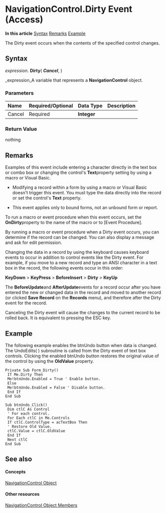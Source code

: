 
# NavigationControl.Dirty Event (Access)

 **In this article**
 [Syntax](#sectionSection0)
 [Remarks](#sectionSection1)
 [Example](#sectionSection2)


The Dirty event occurs when the contents of the specified control changes.

## Syntax
<a name="sectionSection0"> </a>

 _expression_. **Dirty**( **_Cancel_**, )

 _expression_A variable that represents a  **NavigationControl** object.


### Parameters



|**Name**|**Required/Optional**|**Data Type**|**Description**|
|:-----|:-----|:-----|:-----|
|Cancel|Required| **Integer**||

### Return Value

nothing


## Remarks
<a name="sectionSection1"> </a>

Examples of this event include entering a character directly in the text box or combo box or changing the control's  **Text**property setting by using a macro or Visual Basic.


- Modifying a record within a form by using a macro or Visual Basic doesn't trigger this event. You must type the data directly into the record or set the control's  **Text** property.
    
- This event applies only to bound forms, not an unbound form or report.
    
To run a macro or event procedure when this event occurs, set the  **OnDirty**property to the name of the macro or to [Event Procedure].

By running a macro or event procedure when a Dirty event occurs, you can determine if the record can be changed. You can also display a message and ask for edit permission.

Changing the data in a record by using the keyboard causes keyboard events to occur in addition to control events like the Dirty event. For example, if you move to a new record and type an ANSI character in a text box in the record, the following events occur in this order:

 **KeyDown** > **KeyPress** > **BeforeInsert** > **Dirty** > **KeyUp**

The  **BeforeUpdate**and  **AfterUpdate**events for a record occur after you have entered the new or changed data in the record and moved to another record (or clicked  **Save Record** on the **Records** menu), and therefore after the Dirty event for the record.

Canceling the Dirty event will cause the changes to the current record to be rolled back. It is equivalent to pressing the ESC key.


## Example
<a name="sectionSection2"> </a>

The following example enables the btnUndo button when data is changed. The UndoEdits( ) subroutine is called from the Dirty event of text box controls. Clicking the enabled btnUndo button restores the original value of the control by using the  **OldValue** property.


```
Private Sub Form_Dirty() 
 If Me.Dirty Then 
 Me!btnUndo.Enabled = True ' Enable button. 
 Else 
 Me!btnUndo.Enabled = False ' Disable button. 
 End If 
End Sub 
 
Sub btnUndo_Click() 
 Dim ctlC As Control 
 ' For each control. 
 For Each ctlC in Me.Controls 
 If ctlC.ControlType = acTextBox Then 
 ' Restore Old Value. 
 ctlC.Value = ctlC.OldValue 
 End If 
 Next ctlC 
End Sub
```


## See also
<a name="sectionSection2"> </a>


#### Concepts


 [NavigationControl Object](ab08e35c-e5e4-444c-d169-1092d282ed15.md)
#### Other resources


 [NavigationControl Object Members](c972327e-9b46-f9fb-d69d-104d1d130ee4.md)

